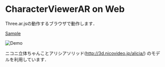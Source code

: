 # CharacterViewerAR on Web

Three.ar.jsの動作するブラウザで動作します．

[Sample](https://ttak0422.github.io/MMDViewerAR-on-Web/)

![Demo](https://github.com/ttak0422/20180512LT_Demo/blob/master/demo.gif)

ニコニ立体ちゃんことアリシアソリッド(http://3d.nicovideo.jp/alicia/)
のモデルを利用しています．